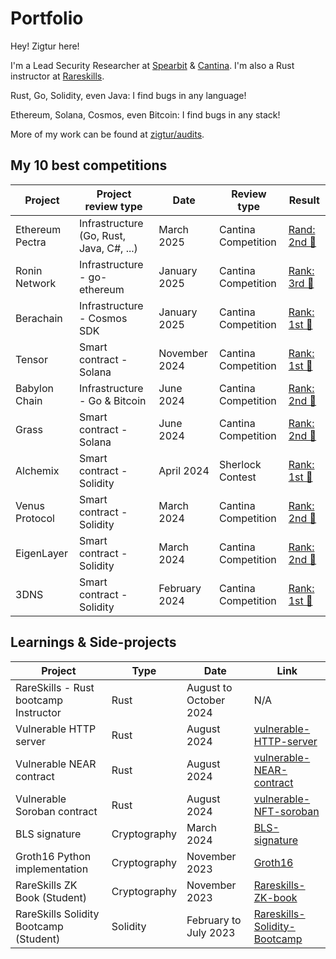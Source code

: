 # Portfolio

Hey! Zigtur here!

I'm a Lead Security Researcher at [Spearbit](https://spearbit.com/) & [Cantina](https://cantina.xyz/). I'm also a Rust instructor at [Rareskills](https://www.rareskills.io/).

Rust, Go, Solidity, even Java: I find bugs in any language!

Ethereum, Solana, Cosmos, even Bitcoin: I find bugs in any stack!

More of my work can be found at [zigtur/audits](https://github.com/zigtur/audits).


## My 10 best competitions

| Project              | Project review type           | Date              | Review type         | Result          |
|----------------------|-------------------------------|-------------------|---------------------|-----------------|
| Ethereum Pectra      | Infrastructure  (Go, Rust, Java, C#, ...) | March 2025  | Cantina Competition | [Rand: 2nd 🥈](https://cantina.xyz/competitions/pectra/leaderboard)        |
| Ronin Network        | Infrastructure - go-ethereum  | January 2025      | Cantina Competition | [Rank: 3rd 🥉](https://x.com/cantinaxyz/status/1900168513022812443) |
| Berachain            | Infrastructure - Cosmos SDK   | January 2025      | Cantina Competition | [Rank: 1st 🥇](https://x.com/cantinaxyz/status/1890090708364849172) |
| Tensor               | Smart contract - Solana       | November 2024     | Cantina Competition | [Rank: 1st 🥇](https://cantina.xyz/competitions/21787352-de2c-4a77-af09-cc0a250d1f04/leaderboard) |
| Babylon Chain        | Infrastructure - Go & Bitcoin | June 2024         | Cantina Competition | [Rank: 2nd 🥈](https://cantina.xyz/leaderboard/b7c7def5-1033-4a4c-809d-08e507fb3583) |
| Grass                | Smart contract - Solana       | June 2024         | Cantina Competition | [Rank: 2nd 🥈](https://cantina.xyz/leaderboard/3211ee0d-133f-43a0-837e-8dc1ecfaa424) |
| Alchemix             | Smart contract - Solidity     | April 2024        | Sherlock Contest    | [Rank: 1st 🥇](https://twitter.com/sherlockdefi/status/1791075521968681093) |
| Venus Protocol       | Smart contract - Solidity     | March 2024        | Cantina Competition | [Rank: 2nd 🥈](https://twitter.com/cantinaxyz/status/1786513787098468399) |
| EigenLayer           | Smart contract - Solidity     | March 2024        | Cantina Competition | [Rank: 2nd 🥈](https://twitter.com/cantinaxyz/status/1779959887444820174)|
| 3DNS                 | Smart contract - Solidity     | February 2024     | Cantina Competition | [Rank: 1st 🥇](https://twitter.com/cantinaxyz/status/1783920660357497035) |


## Learnings & Side-projects

| Project                             | Type         | Date                        | Link                                    |
|-------------------------------------|--------------|-----------------------------|-----------------------------------------|
| RareSkills - Rust bootcamp Instructor | Rust       | August to October 2024      | N/A |
| Vulnerable HTTP server              | Rust         | August 2024                 | [vulnerable-HTTP-server](https://github.com/zigtur/vulnerable-HTTP-server) |
| Vulnerable NEAR contract            | Rust         | August 2024                 | [vulnerable-NEAR-contract](https://github.com/zigtur/vulnerable-NEAR-contract) |
| Vulnerable Soroban contract         | Rust         | August 2024                 | [vulnerable-NFT-soroban](https://github.com/zigtur/vulnerable-NFT-soroban) |
| BLS signature                       | Cryptography | March 2024                  | [BLS-signature](https://github.com/zigtur/BLS-signature) |
| Groth16 Python implementation       | Cryptography | November 2023               | [Groth16](https://github.com/zigtur/Groth16)|
| RareSkills ZK Book (Student)        | Cryptography | November 2023               | [Rareskills-ZK-book](https://github.com/zigtur/Rareskills-ZK-book)  |
| RareSkills Solidity Bootcamp (Student)  | Solidity     | February to July 2023   | [Rareskills-Solidity-Bootcamp](https://github.com/zigtur/Rareskills-Solidity-Bootcamp) |
